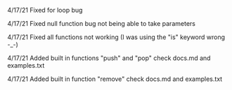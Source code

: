 4/17/21 Fixed for loop bug

4/17/21 Fixed null function bug not being able to take parameters

4/17/21 Fixed all functions not working (I was using the "is" keyword wrong \-\_\-)

4/17/21 Added built in functions "push" and "pop" check docs.md and examples.txt

4/17/21 Added built in function "remove" check docs.md and examples.txt
